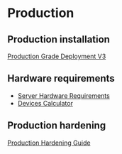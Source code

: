 # Production

## Production installation

[Production Grade Deployment V3](../../deployment/production/broken-reference/)

## Hardware requirements

* [Server Hardware Requirements](server-hardware-requirements.md)
* [Devices Calculator](../../biometrics/biometric-devices.md#devices-calculator)

## Production hardening

[Production Hardening Guide](production-hardening-guide.md)
